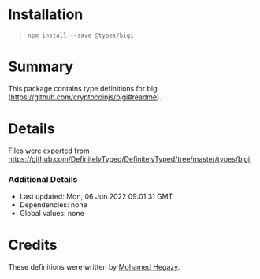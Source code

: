 # Installation
> `npm install --save @types/bigi`

# Summary
This package contains type definitions for bigi (https://github.com/cryptocoinjs/bigi#readme).

# Details
Files were exported from https://github.com/DefinitelyTyped/DefinitelyTyped/tree/master/types/bigi.

### Additional Details
 * Last updated: Mon, 06 Jun 2022 09:01:31 GMT
 * Dependencies: none
 * Global values: none

# Credits
These definitions were written by [Mohamed Hegazy](https://github.com/mhegazy).
